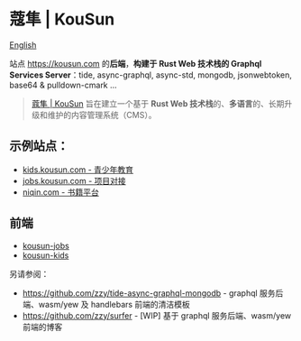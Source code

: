 # 蔻隼 | KouSun

[English](./README.md)

 站点 https://kousun.com 的**后端**，**构建于 Rust Web 技术栈的 Graphql Services Server**：tide, async-graphql, async-std, mongodb, jsonwebtoken, base64 & pulldown-cmark ...

> [蔻隼 | KouSun](https://kousun.com) 旨在建立一个基于 **Rust Web 技术栈**的、**多语言**的、长期升级和维护的内容管理系统（CMS）。

## 示例站点：

- [kids.kousun.com - 青少年教育](https://kids.kousun.com)
- [jobs.kousun.com - 项目对接](https://jobs.kousun.com)
- [niqin.com - 书籍平台](https://niqin.com)

## 前端

- [kousun-jobs](https://github.com/rusthub-org/jobs.kousun.com)
- [kousun-kids](https://github.com/rusthub-org/kids.kousun.com)

另请参阅：

- https://github.com/zzy/tide-async-graphql-mongodb - graphql 服务后端、wasm/yew 及 handlebars 前端的清洁模板 
- https://github.com/zzy/surfer - [WIP] 基于 graphql 服务后端、wasm/yew 前端的博客
